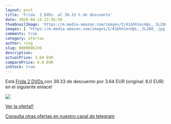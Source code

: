 ```yaml
---
layout: post
title: 'Frida  2 DVDs  al 39.33 % de descuento'
date: 2020-04-14 23:56:50
thumbnailImage: 'https://m.media-amazon.com/images/I/61bhh1ecHpL._SL200_.jpg'
images: [ 'https://m.media-amazon.com/images/I/61bhh1ecHpL._SL200_.jpg' ]
comments: true
category: ofertas
author: ring
slug: B00008KJV6
description:
actualPrice: 3.64 EUR
comparePrice: 6.0 EUR
inStock: true
---
```


Está [Frida  2 DVDs ](https://www.amazon.com/dp/B00008KJV6/?tag=redken08-20) con 39.33 de descuento por 3.64 EUR (original: 6.0 EUR) en el siguiente enlace!

[![](https://m.media-amazon.com/images/I/61bhh1ecHpL._SL200_.jpg)](https://www.amazon.com/dp/B00008KJV6/?tag=redken08-20)

[Ver la oferta!!](https://www.amazon.com/dp/B00008KJV6/?tag=redken08-20)

[Consulta otras ofertas en nuestro canal de telegram](https://t.me/s/ofertas25)
